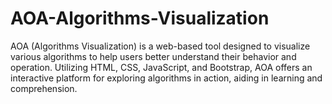 # AOA-Algorithms-Visualization
AOA (Algorithms Visualization) is a web-based tool designed to visualize various algorithms to help users better understand their behavior and operation. Utilizing HTML, CSS, JavaScript, and Bootstrap, AOA offers an interactive platform for exploring algorithms in action, aiding in learning and comprehension.

